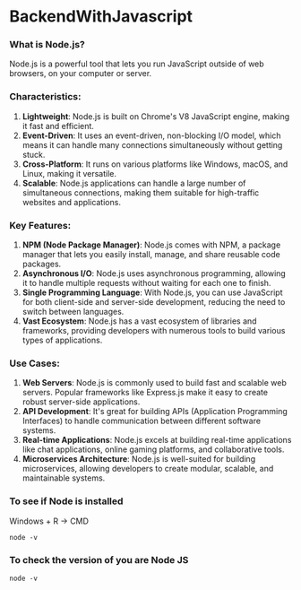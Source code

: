 # BackendWithJavascript
### What is Node.js?
Node.js is a powerful tool that lets you run JavaScript outside of web browsers, on your computer or server.

### Characteristics:
1. **Lightweight**: Node.js is built on Chrome's V8 JavaScript engine, making it fast and efficient.
2. **Event-Driven**: It uses an event-driven, non-blocking I/O model, which means it can handle many connections simultaneously without getting stuck.
3. **Cross-Platform**: It runs on various platforms like Windows, macOS, and Linux, making it versatile.
4. **Scalable**: Node.js applications can handle a large number of simultaneous connections, making them suitable for high-traffic websites and applications.

### Key Features:
1. **NPM (Node Package Manager)**: Node.js comes with NPM, a package manager that lets you easily install, manage, and share reusable code packages.
2. **Asynchronous I/O**: Node.js uses asynchronous programming, allowing it to handle multiple requests without waiting for each one to finish.
3. **Single Programming Language**: With Node.js, you can use JavaScript for both client-side and server-side development, reducing the need to switch between languages.
4. **Vast Ecosystem**: Node.js has a vast ecosystem of libraries and frameworks, providing developers with numerous tools to build various types of applications.

### Use Cases:
1. **Web Servers**: Node.js is commonly used to build fast and scalable web servers. Popular frameworks like Express.js make it easy to create robust server-side applications.
2. **API Development**: It's great for building APIs (Application Programming Interfaces) to handle communication between different software systems.
3. **Real-time Applications**: Node.js excels at building real-time applications like chat applications, online gaming platforms, and collaborative tools.
4. **Microservices Architecture**: Node.js is well-suited for building microservices, allowing developers to create modular, scalable, and maintainable systems.

### To see if Node is installed
Windows + R -> CMD 
```
node -v
```
### To check the version of you are Node JS
``` 
node -v
```